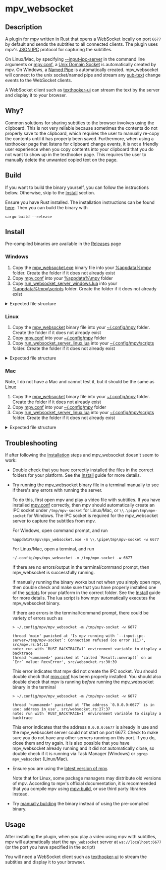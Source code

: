 # mpv_websocket

## Description

A plugin for [mpv](https://mpv.io/) written in Rust that opens a WebSocket
locally on port `6677` by default and sends the subtitles to all connected
clients. The plugin uses mpv's
[JSON IPC](https://mpv.io/manual/master/#json-ipc) protocol for capturing the
subtitles.

On Linux/Mac, by specifying
[--input-ipc-server](https://mpv.io/manual/master/#options-input-ipc-server)
in the command line arguments or
[mpv.conf](https://mpv.io/manual/master/#files-~/-config/mpv/mpv-conf), a
[Unix Domain Socket](https://en.wikipedia.org/wiki/Unix_domain_socket) is
automatically created by mpv. On Windows, a
[Named Pipe](https://en.wikipedia.org/wiki/Named_pipe) is automatically created.
mpv_websocket will connect to the unix socket/named pipe and stream any
[sub-text](https://mpv.io/manual/master/#command-interface-sub-text) change
events to the WebSocket clients.

A WebSocket client such as
[texthooker-ui](https://github.com/Renji-XD/texthooker-ui)
can stream the text by the server and display it to your browser.

## Why?

Common solutions for sharing subtitles to the browser involves using the
clipboard. This is not very reliable because sometimes the contents do not
properly save to the clipboard, which requires the user to manually re-copy the
contents until it has properly been saved. Furthermore, when using a texthooker
page that listens for clipboard change events, it is not a friendly user
experience when you copy contents into your clipboard that you do not want to
show up in the texthooker page. This requires the user to manually delete the
unwanted copied text on the page.

## Build
If you want to build the binary yourself, you can follow the instructions below.
Otherwise, skip to the [Install](#install) section.

Ensure you have Rust installed. The installation instructions can be found
[here](https://www.rust-lang.org/learn/get-started). Then you can build the
binary with

```
cargo build --release
```

## Install

Pre-compiled binaries are available in the
[Releases](https://github.com/kuroahna/mpv_websocket/releases) page

### Windows
1. Copy the
   [mpv_websocket.exe](https://github.com/kuroahna/mpv_websocket/releases/latest/download/x86_64-pc-windows-gnu.zip)
   binary file into your
   [%appdata%\mpv](https://mpv.io/manual/stable/#files-on-windows) folder.
   Create the folder if it does not already exist
2. Copy [mpv.conf](mpv/mpv.conf) into your
   [%appdata%\mpv](https://mpv.io/manual/stable/#files-on-windows) folder
3. Copy
   [run_websocket_server_windows.lua](mpv/scripts/run_websocket_server_windows.lua)
   into your
   [%appdata%\mpv\scripts](https://mpv.io/manual/stable/#files-on-windows)
   folder. Create the folder if it does not already exist

<details><summary>Expected file structure</summary>

```
%appdata%\mpv
├── mpv.conf
├── mpv_websocket.exe
└── scripts
    └── run_websocket_server_windows.lua
```

</details>

### Linux
1. Copy the
   [mpv_websocket](https://github.com/kuroahna/mpv_websocket/releases/latest/download/x86_64-unknown-linux-musl.zip)
   binary file into your
   [~/.config/mpv](https://mpv.io/manual/stable/#files) folder. Create the
   folder if it does not already exist
2. Copy [mpv.conf](mpv/mpv.conf) into your
   [~/.config/mpv](https://mpv.io/manual/stable/#files) folder
3. Copy
   [run_websocket_server_linux.lua](mpv/scripts/run_websocket_server_linux.lua)
   into your
   [~/.config/mpv/scripts](https://mpv.io/manual/stable/#files) folder.
   Create the folder if it does not already exist

<details><summary>Expected file structure</summary>

```
~/.config/mpv/
├── mpv.conf
├── mpv_websocket
└── scripts
    └── run_websocket_server_linux.lua
```

</details>


### Mac
Note, I do not have a Mac and cannot test it, but it should be the same as Linux

1. Copy the
   [mpv_websocket](https://github.com/kuroahna/mpv_websocket/releases/latest/download/x86_64-apple-darwin.zip)
   binary file into your
   [~/.config/mpv](https://mpv.io/manual/stable/#files) folder. Create the
   folder if it does not already exist
2. Copy [mpv.conf](mpv/mpv.conf) into your
   [~/.config/mpv](https://mpv.io/manual/stable/#files) folder
3. Copy
   [run_websocket_server_linux.lua](mpv/scripts/run_websocket_server_linux.lua)
   into your
   [~/.config/mpv/scripts](https://mpv.io/manual/stable/#files) folder.
   Create the folder if it does not already exist

<details><summary>Expected file structure</summary>

```
~/.config/mpv/
├── mpv.conf
├── mpv_websocket
└── scripts
    └── run_websocket_server_linux.lua
```

</details>

## Troubleshooting
If after following the [Installation](#install) steps and mpv_websocket doesn't
seem to work:

- Double check that you have correctly installed the files in the correct
  folders for your platform. See the [Install](#install) guide for more details.

- Try running the mpv_websocket binary file in a terminal manually to see if
  there's any errors with running the server.

  To do this, first open mpv and play a video file with subtitles. If you have
  installed [mpv.conf](mpv/mpv.conf) correctly, then mpv should automatically
  create an IPC socket under `/tmp/mpv-socket` for Linux/Mac, or
  `\\.\pipe\tmp\mpv-socket` for Windows. The IPC socket is required for the
  mpv_websocket server to capture the subtitles from mpv.

  For Windows, open command prompt, and run
  ```
  %appdata%\mpv\mpv_websocket.exe -m \\.\pipe\tmp\mpv-socket -w 6677
  ```

  For Linux/Mac, open a terminal, and run
  ```
  ~/.config/mpv/mpv_websocket -m /tmp/mpv-socket -w 6677
  ```

  If there are no errors/output in the terminal/command prompt, then
  mpv_websocket is successfully running.

  If manually running the binary works but not when you simply open mpv, then
  double check and make sure that you have properly installed one of the
  [scripts](mpv/scripts) for your platform in the correct folder. See the
  [Install](#install) guide for more details. The lua script is how mpv
  automatically executes the mpv_websocket binary.

  If there are errors in the terminal/command prompt, there could be variety of
  errors such as

  ```
  > ~/.config/mpv/mpv_websocket -m /tmp/mpv-socket -w 6677

  thread 'main' panicked at 'Is mpv running with `--input-ipc-server=/tmp/mpv-socket`: Connection refused (os error 111)', src/mpv.rs:54:13
  note: run with `RUST_BACKTRACE=1` environment variable to display a backtrace
  thread '<unnamed>' panicked at 'called `Result::unwrap()` on an `Err` value: RecvError', src/websocket.rs:30:39
  ```

  This error indicates that mpv did not create the IPC socket. You should double
  check that [mpv.conf](mpv/mpv.conf) has been properly installed. You should
  also double check that mpv is running _before_ running the mpv_websocket
  binary in the terminal

  ```
  > ~/.config/mpv/mpv_websocket -m /tmp/mpv-socket -w 6677

  thread '<unnamed>' panicked at 'The address `0.0.0.0:6677` is in use: address in use', src/websocket.rs:27:37
  note: run with `RUST_BACKTRACE=1` environment variable to display a backtrace
  ```

  This error indicates that the address `0.0.0.0:6677` is already in use and the
  mpv_websocket server could not start on port 6677. Check to make sure you do
  not have any other servers running on this port. If you do, close them and try
  again. It is also possible that you have mpv_websocket already running and it
  did not automatically close, so double check if it is running via Task Manager
  (Windows) or `pgrep mpv_websocket` (Linux/Mac).

- Ensure you are using the
  [latest version of mpv](https://mpv.io/installation/).

  Note that for Linux, some package managers may distribute old versions
  of mpv. According to mpv's official documentation, it is recommended that
  you compile mpv using
  [mpv-build](https://github.com/mpv-player/mpv-build/),
  or use third party libraries instead.

- Try [manually building](#build) the binary instead of using the pre-compiled
  binary.

## Usage

After installing the plugin, when you play a video using mpv with subtitles, mpv
will automatically start the `mpv_websocket` server at `ws://localhost:6677` (or
the port you have specified in the script)

You will need a WebSocket client such as
[texthooker-ui](https://github.com/Renji-XD/texthooker-ui) to stream the
subtitles and display it to your browser.
